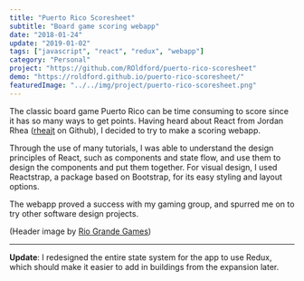 ```yaml
---
title: "Puerto Rico Scoresheet"
subtitle: "Board game scoring webapp"
date: "2018-01-24"
update: "2019-01-02"
tags: ["javascript", "react", "redux", "webapp"]
category: "Personal"
project: "https://github.com/ROldford/puerto-rico-scoresheet"
demo: "https://roldford.github.io/puerto-rico-scoresheet/"
featuredImage: "../../img/project/puerto-rico-scoresheet.png"
---
```


The classic board game Puerto Rico can be time consuming to score since it has so many ways to get points. Having heard about React from Jordan Rhea ([rheajt](https://github.com/rheajt) on Github), I decided to try to make a scoring webapp.

Through the use of many tutorials, I was able to understand the design principles of React, such as components and state flow, and use them to design the components and put them together. For visual design, I used Reactstrap, a package based on Bootstrap, for its easy styling and layout options.

The webapp proved a success with my gaming group, and spurred me on to try other software design projects.

(Header image by [Rio Grande Games](http://riograndegames.com/games.html?id=4))

---

**Update**: I redesigned the entire state system for the app to use Redux, which should make it easier to add in buildings from the expansion later.

